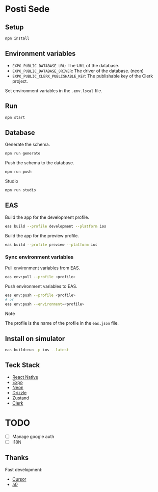 # Posti Sede

## Setup

```bash
npm install
```

## Environment variables

- `EXPO_PUBLIC_DATABASE_URL`: The URL of the database.
- `EXPO_PUBLIC_DATABASE_DRIVER`: The driver of the database. (neon)
- `EXPO_PUBLIC_CLERK_PUBLISHABLE_KEY`: The publishable key of the Clerk project.

Set environment variables in the `.env.local` file.

## Run

```bash
npm start
```

## Database

Generate the schema.

```bash
npm run generate
```

Push the schema to the database.

```bash 
npm run push
```

Studio

```bash
npm run studio
```

## EAS

Build the app for the development profile.

```bash
eas build --profile development --platform ios
```

Build the app for the preview profile.

```bash
eas build --profile preview --platform ios
```

### Sync environment variables

Pull environment variables from EAS.

```bash
eas env:pull --profile <profile>
```

Push environment variables to EAS.

```bash
eas env:push --profile <profile>
# or
eas env:push --environment=<profile>
```

> [!NOTE]
> The profile is the name of the profile in the `eas.json` file.


## Install on simulator

```bash
eas build:run -p ios --latest
```


## Teck Stack

- [React Native](https://reactnative.dev/)
- [Expo](https://expo.dev/)
- [Neon](https://neon.tech/)
- [Drizzle](https://orm.drizzle.team/)
- [Zustand](https://zustand.docs.pmnd.rs/)
- [Clerk](https://clerk.com/)


# TODO

- [ ] Manage google auth
- [ ] I18N

## Thanks

Fast development:

- [Cursor](https://www.cursor.com/)
- [a0](https://a0.dev/)